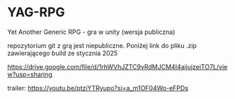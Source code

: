 # YAG-RPG
Yet Another Generic RPG - gra w unity (wersja publiczna)

repozytorium git z grą jest niepubliczne. Poniżej link do pliku .zip zawierającego build ze stycznia 2025

https://drive.google.com/file/d/1rhWVhJZTC9vRdMJCM4I4aijujzeiTO7L/view?usp=sharing

trailer:
https://youtu.be/ptziYTRyupo?si=a_m1OF04Wo-eFPDs
